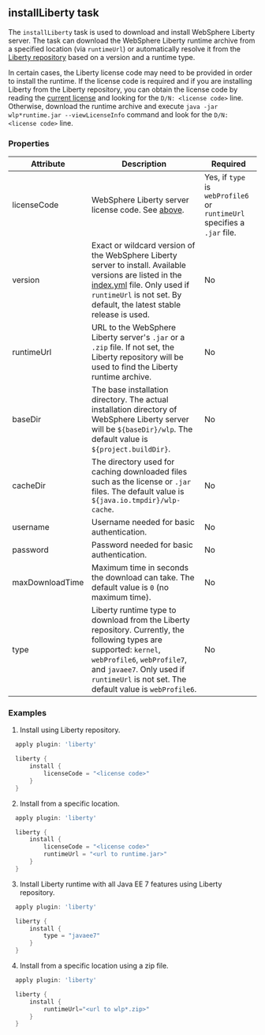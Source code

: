 ## installLiberty task

The `installLiberty` task is used to download and install WebSphere Liberty server. The task can download the WebSphere Liberty runtime archive from a specified location (via `runtimeUrl`) or automatically resolve it from the [Liberty repository](https://developer.ibm.com/wasdev/downloads/) based on a version and a runtime type. 

In certain cases, the Liberty license code may need to be provided in order to install the runtime. If the license code is required and if you are installing Liberty from the Liberty repository, you can obtain the license code by reading the [current license](https://public.dhe.ibm.com/ibmdl/export/pub/software/websphere/wasdev/downloads/wlp/17.0.0.2/lafiles/runtime/en.html) and looking for the `D/N: <license code>` line. Otherwise, download the runtime archive and execute `java -jar wlp*runtime.jar --viewLicenseInfo` command and look for the `D/N: <license code>` line.

### Properties

| Attribute | Description | Required |
| --------- | ------------ | ----------|
| licenseCode | WebSphere Liberty server license code. See [above](#installliberty-task). | Yes, if `type` is `webProfile6` or `runtimeUrl` specifies a `.jar` file. |
| version | Exact or wildcard version of the WebSphere Liberty server to install. Available versions are listed in the [index.yml](http://public.dhe.ibm.com/ibmdl/export/pub/software/websphere/wasdev/downloads/wlp/index.yml) file. Only used if `runtimeUrl` is not set. By default, the latest stable release is used. | No |
| runtimeUrl | URL to the WebSphere Liberty server's `.jar` or a `.zip` file. If not set, the Liberty repository will be used to find the Liberty runtime archive. | No |
| baseDir | The base installation directory. The actual installation directory of WebSphere Liberty server will be `${baseDir}/wlp`. The default value is `${project.buildDir}`. | No | 
| cacheDir | The directory used for caching downloaded files such as the license or `.jar` files. The default value is `${java.io.tmpdir}/wlp-cache`. | No | 
| username | Username needed for basic authentication. | No | 
| password | Password needed for basic authentication. | No | 
| maxDownloadTime | Maximum time in seconds the download can take. The default value is `0` (no maximum time). | No | 
| type | Liberty runtime type to download from the Liberty repository. Currently, the following types are supported: `kernel`, `webProfile6`, `webProfile7`, and `javaee7`. Only used if `runtimeUrl` is not set. The default value is `webProfile6`. | No |

### Examples

1. Install using Liberty repository.
  ```groovy
    apply plugin: 'liberty'

    liberty {
        install {
            licenseCode = "<license code>"
        }
    }
  ```

2. Install from a specific location.
  ```groovy
    apply plugin: 'liberty'

    liberty {
        install {
            licenseCode = "<license code>"
            runtimeUrl = "<url to runtime.jar>"
        }
    }
  ```

3. Install Liberty runtime with all Java EE 7 features using Liberty repository.
  ```groovy
    apply plugin: 'liberty'

    liberty {
        install {
            type = "javaee7"
        }
    }
  ```

4. Install from a specific location using a zip file.
  ```groovy
    apply plugin: 'liberty'

    liberty {
        install {
            runtimeUrl="<url to wlp*.zip>"
        }
    }
  ```
